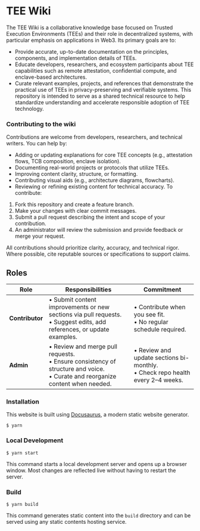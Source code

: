 # TEE Wiki

The TEE Wiki is a collaborative knowledge base focused on Trusted Execution Environments (TEEs) and their role in decentralized systems, with particular emphasis on applications in Web3. Its primary goals are to:
- Provide accurate, up-to-date documentation on the principles, components, and implementation details of TEEs.
- Educate developers, researchers, and ecosystem participants about TEE capabilities such as remote attestation, confidential compute, and enclave-based architectures.
- Curate relevant examples, projects, and references that demonstrate the practical use of TEEs in privacy-preserving and verifiable systems.
This repository is intended to serve as a shared technical resource to help standardize understanding and accelerate responsible adoption of TEE technology.

### Contributing to the wiki
Contributions are welcome from developers, researchers, and technical writers. You can help by:
- Adding or updating explanations for core TEE concepts (e.g., attestation flows, TCB composition, enclave isolation).
- Documenting real-world projects or protocols that utilize TEEs.
- Improving content clarity, structure, or formatting.
- Contributing visual aids (e.g., architecture diagrams, flowcharts).
- Reviewing or refining existing content for technical accuracy.
To contribute:
1. Fork this repository and create a feature branch.
2. Make your changes with clear commit messages.
3. Submit a pull request describing the intent and scope of your contribution.
4. An administrator will review the submission and provide feedback or merge your request.

All contributions should prioritize clarity, accuracy, and technical rigor. Where possible, cite reputable sources or specifications to support claims.

## Roles

| Role | Responsibilities | Commitment |
| --- | --- | --- |
| **Contributor** | • Submit content improvements or new sections via pull requests.<br>• Suggest edits, add references, or update examples. | • Contribute when you see fit.<br>• No regular schedule required. |
| **Admin** | • Review and merge pull requests.<br>• Ensure consistency of structure and voice.<br>• Curate and reorganize content when needed. | • Review and update sections bi-monthly.<br>• Check repo health every 2–4 weeks. |

### Installation
This website is built using [Docusaurus](https://docusaurus.io/), a modern static website generator.

```
$ yarn
```

### Local Development

```
$ yarn start
```

This command starts a local development server and opens up a browser window. Most changes are reflected live without having to restart the server.

### Build

```
$ yarn build
```

This command generates static content into the `build` directory and can be served using any static contents hosting service.



